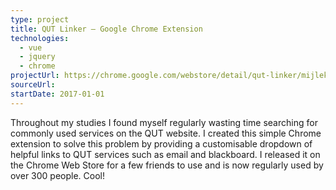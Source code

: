 ```yaml
---
type: project
title: QUT Linker — Google Chrome Extension
technologies:
  - vue
  - jquery
  - chrome
projectUrl: https://chrome.google.com/webstore/detail/qut-linker/mijlekehieejblbkoanokjhbokikhddo?hl=en
sourceUrl:
startDate: 2017-01-01
---
```


Throughout my studies I found myself regularly wasting time searching for commonly used services on the QUT website. I created this simple Chrome extension to solve this problem by providing a customisable dropdown of helpful links to QUT services such as email and blackboard. I released it on the Chrome Web Store for a few friends to use and is now regularly used by over 300 people. Cool!
